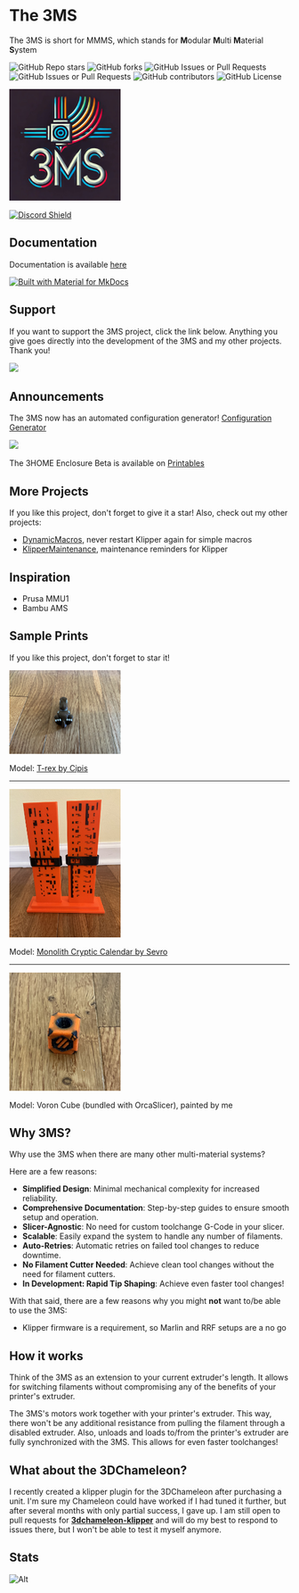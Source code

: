 # The 3MS

The 3MS is short for MMMS, which stands for **M**odular **M**ulti **M**aterial **S**ystem

![GitHub Repo stars](https://img.shields.io/github/stars/3dcoded/3MS)
![GitHub forks](https://img.shields.io/github/forks/3dcoded/3MS)
![GitHub Issues or Pull Requests](https://img.shields.io/github/issues/3dcoded/3MS)
![GitHub Issues or Pull Requests](https://img.shields.io/github/issues-pr/3dcoded/3MS)
![GitHub contributors](https://img.shields.io/github/contributors/3dcoded/3MS)
![GitHub License](https://img.shields.io/github/license/3dcoded/3MS)


<img src="logo.png" alt="drawing" width="200"/>

[![Discord Shield](https://discord.com/api/guilds/1307104511663411210/widget.png?style=banner2&)](https://discord.gg/ekqxDhdGCg)

## Documentation

Documentation is available [here](https://3dcoded.github.io/3MS)

[![Built with Material for MkDocs](https://img.shields.io/badge/Material_for_MkDocs-526CFE?style=for-the-badge&logo=MaterialForMkDocs&logoColor=white)](https://squidfunk.github.io/mkdocs-material/)

## Support

If you want to support the 3MS project, click the link below. Anything you give goes directly into the development of the 3MS and my other projects. Thank you!

[![](https://img.shields.io/static/v1?label=Sponsor&message=%E2%9D%A4&logo=GitHub&color=%23fe8e86)](https://github.com/sponsors/3dcoded)

## Announcements

The 3MS now has an automated configuration generator! [Configuration Generator](https://forked-lined-hour.anvil.app/)

![](https://media.printables.com/media/prints/1108644/images/8561411_33c8e695-bbc6-41cd-8166-20ad7de4a411_c4c521b9-7f8a-4b55-89f5-df56d1c30401/thumbs/inside/1600x1200/png/r0.webp)

The 3HOME Enclosure Beta is available on [Printables](https://www.printables.com/model/1108644-beta-3home-3ms-hybrid-official-modular-enclosure/files)

## More Projects

If you like this project, don't forget to give it a star! Also, check out my other projects:

- [DynamicMacros](https://github.com/3dcoded/DynamicMacros), never restart Klipper again for simple macros
- [KlipperMaintenance](https://github.com/3DCoded/KlipperMaintenance), maintenance reminders for Klipper

## Inspiration

- Prusa MMU1
- Bambu AMS

## Sample Prints

If you like this project, don't forget to star it!

<img src="https://github.com/3DCoded/3MS/blob/docs/docs/assets/images/sampleprints/sampletrex.jpeg?raw=true" width="200">

Model: [T-rex by Cipis](https://www.printables.com/model/5481-t-rex-multi-material)

---


<img src="https://github.com/3DCoded/3MS/blob/docs/docs/assets/images/sampleprints/samplecalendar.jpeg?raw=true" width="200">

Model: [Monolith Cryptic Calendar by Sevro](https://www.printables.com/model/698341-monolith-cryptic-calendar)

---

<img src="https://github.com/3DCoded/3MS/blob/docs/docs/assets/images/sampleprints/samplevoron.jpeg?raw=true" width="200">

Model: Voron Cube (bundled with OrcaSlicer), painted by me

## Why 3MS?

Why use the 3MS when there are many other multi-material systems? 

Here are a few reasons:

- **Simplified Design**: Minimal mechanical complexity for increased reliability.
- **Comprehensive Documentation**: Step-by-step guides to ensure smooth setup and operation.
- **Slicer-Agnostic**: No need for custom toolchange G-Code in your slicer.
- **Scalable**: Easily expand the system to handle any number of filaments.
- **Auto-Retries**: Automatic retries on failed tool changes to reduce downtime.
- **No Filament Cutter Needed**: Achieve clean tool changes without the need for filament cutters.
- **In Development: Rapid Tip Shaping**: Achieve even faster tool changes!

With that said, there are a few reasons why you might **not** want to/be able to use the 3MS:

- Klipper firmware is a requirement, so Marlin and RRF setups are a no go

## How it works

Think of the 3MS as an extension to your current extruder's length. It allows for switching filaments without compromising any of the benefits of your printer's extruder.

The 3MS's motors work together with your printer's extruder. This way, there won't be any additional resistance from pulling the filament through a disabled extruder. Also, unloads and loads to/from the printer's extruder are fully synchronized with the 3MS. This allows for even faster toolchanges!

## What about the 3DChameleon?

I recently created a klipper plugin for the 3DChameleon after purchasing a unit. I'm sure my Chameleon could have worked if I had tuned it further, but after several months with only partial success, I gave up. I am still open to pull requests for **[3dchameleon-klipper](https://github.com/3dcoded/3dchameleon-klipper)** and will do my best to respond to issues there, but I won't be able to test it myself anymore.

## Stats

![Alt](https://repobeats.axiom.co/api/embed/d670d6f2eae5970f20cf34f40eb933c446089e6a.svg "Repobeats analytics image")
